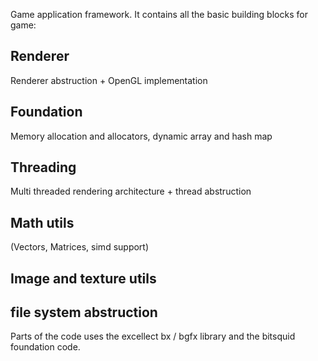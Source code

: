 Game application framework.
It contains all the basic building blocks for game:
## Renderer
Renderer abstruction + OpenGL implementation
## Foundation
Memory allocation and allocators, dynamic array and hash map
## Threading
Multi threaded rendering architecture + thread abstruction
## Math utils 
(Vectors, Matrices, simd support)
## Image and texture utils
## file system abstruction

Parts of the code uses the excellect bx / bgfx library and the bitsquid foundation code.
